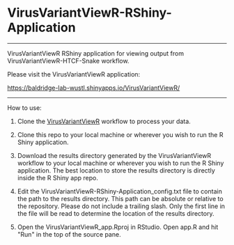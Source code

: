 # VirusVariantViewR-RShiny-Application
------
VirusVariantViewR RShiny application for viewing output from VirusVariantViewR-HTCF-Snake workflow.

Please visit the VirusVariantViewR application:

https://baldridge-lab-wustl.shinyapps.io/VirusVariantViewR/

------

How to use:

1. Clone the [VirusVariantViewR](https://github.com/RachelRodgers/VirusVariantViewR) workflow to process your data.

2. Clone this repo to your local machine or wherever you wish to run the R Shiny application.

3. Download the results directory generated by the VirusVariantViewR workflow to your local machine or wherever you wish to run the R Shiny application. The best location to store the results directory is directly inside the R Shiny app repo.

4. Edit the VirusVariantViewR-RShiny-Application_config.txt file to contain the path to the results directory.  This path can be absolute or relative to the repository. Please do not include a trailing slash. Only the first line in the file will be read to determine the location of the results directory.

5. Open the VirusVariantViewR_app.Rproj in RStudio.  Open app.R and hit "Run" in the top of the source pane.
